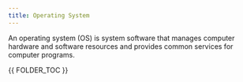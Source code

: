 ```yaml
---
title: Operating System
---
```


An operating system (OS) is system software that manages computer hardware and software resources and provides common services for computer programs.

{{ FOLDER_TOC }}
